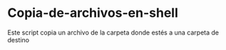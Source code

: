 # Copia-de-archivos-en-shell
Este script copia un archivo de la carpeta donde estés a una carpeta de destino
